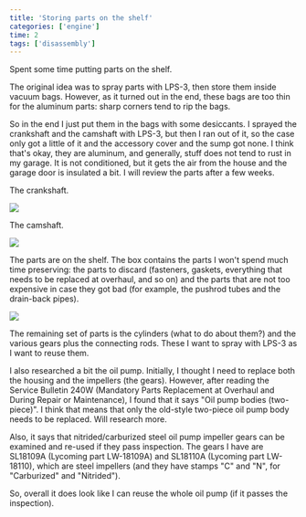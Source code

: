 ```yaml
---
title: 'Storing parts on the shelf'
categories: ['engine']
time: 2
tags: ['disassembly']
---
```


Spent some time putting parts on the shelf.

<!-- more -->

The original idea was to spray parts with LPS-3, then store them inside vacuum bags. However, as it turned out in the end, these bags are too thin for the aluminum parts: sharp corners tend to rip the bags.

So in the end I just put them in the bags with some desiccants. I sprayed the crankshaft and the camshaft with LPS-3, but then I ran out of it, so the case only got a little of it and the accessory cover and the sump got none. I think that's okay, they are aluminum, and generally, stuff does not tend to rust in my garage. It is not conditioned, but it gets the air from the house and the garage door is insulated a bit. I will review the parts after a few weeks.

The crankshaft.

![](0-spraying-the-crankshaft.jpeg)

The camshaft.

![](1-spraying-the-camshaft.jpeg)

The parts are on the shelf. The box contains the parts I won't spend much time preserving: the parts to discard (fasteners, gaskets, everything that needs to be replaced at overhaul, and so on) and the parts that are not too expensive in case they got bad (for example, the pushrod tubes and the drain-back pipes).

![](2-parts-on-the-shelf.jpeg)

The remaining set of parts is the cylinders (what to do about them?) and the various gears plus the connecting rods. These I want to spray with LPS-3 as I want to reuse them.

I also researched a bit the oil pump. Initially, I thought I need to replace both the housing and the impellers (the gears). However, after reading the Service Bulletin 240W (Mandatory Parts Replacement at Overhaul and During Repair or Maintenance), I found that it says "Oil pump bodies (two-piece)". I think that means that only the old-style two-piece oil pump body needs to be replaced. Will research more.

Also, it says that nitrided/carburized steel oil pump impeller gears can be examined and re-used if they pass inspection. The gears I have are SL18109A (Lycoming part LW-18109A) and SL18110A (Lycoming part LW-18110), which are steel impellers (and they have stamps "C" and "N", for "Carburized" and "Nitrided").

So, overall it does look like I can reuse the whole oil pump (if it passes the inspection).